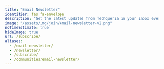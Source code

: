 ```yaml
---
title: "Email Newsletter"
identifier: fas fa-envelope
description: "Get the latest updates from Techqueria in your inbox every month. 📨"
image: "/assets/img/join/email-newsletter-v2.png"
noTimeEstimate: true
hideImage: true
url: /subscribe/
aliases:
  - /email-newsletter/
  - /newsletter/
  - /subscribe/
  - /communities/email-newsletter/
---
```


<script charset="utf-8" type="text/javascript" src="//js.hsforms.net/forms/shell.js"></script>
<script>
  hbspt.forms.create({
    portalId: "6002647",
    formId: "96dbfe68-5b38-49c7-8510-ae1ac7032f4a"
  });
</script>
